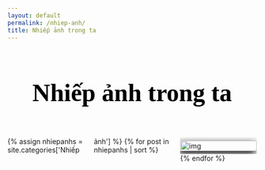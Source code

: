 ```yaml
---
layout: default
permalink: /nhiep-anh/
title: Nhiếp ảnh trong ta
---
```

<header class="header">
    <h1 style=" font-family: Satisfy;
  font-size:50px;
  text-align:center;
  color:black;
  padding:1%;">Nhiếp ảnh trong ta</h1>
</header>
<div class="gallery" id="gallery">
{% assign nhiepanhs = site.categories['Nhiếp ảnh'] %}
{% for post in nhiepanhs | sort  %}
    <figure class="img__item">
    <img src="../{{post.image}}" alt="img" class="img__img">
        <figcaption class="img__description">
            <div class="img__text">
                <p class="img__title"><a href="{{ site.baseurl }}{{ post.url }}">"{{post.title}}"</a></p>
                <p class="img__subtxt">{{ post.date | date: "%B %e, %Y" }}</p>
            </div>
            <i class="far fa-bookmark"></i>
        </figcaption>
    </figure>
{% endfor %}
</div>
<style>
    /* .header {
  text-align: center;
  text-transform: uppercase;
  padding: 32px;
  background-color: #0a0a23;
  color: #fff;
  border-bottom: 4px solid #fdb347;
}
    .gallery {
  display: flex;
  flex-direction: row;
  flex-wrap: wrap;
  justify-content: center;
  align-items: center;
  gap: 16px;
  max-width: 1400px;
  margin: 0 auto;
  padding: 20px 10px;

}

.gallery img {

  width: 300px;
  height: 300px;
  object-fit: cover;
  border-radius: 10px;
} */
</style>
<style>
    .img__item {
  position: relative;
  margin: 0;
  overflow: hidden;
}

.img__item img {
  height: 100%;
  -o-object-fit: cover;
     object-fit: cover;
}

.img__item:hover .img__description {
  -webkit-transform: translateY(0%);
          transform: translateY(0%);
  -webkit-transition: all ease-in-out 250ms;
  transition: all ease-in-out 250ms;
}

.img__description {
  position: absolute;
  padding: 0.7em;
  z-index: 100;
  bottom: 0;
  left: 0;
  right: 0;
  color: #fff;
  background: rgba(0, 0, 0, 0.6);
  -webkit-transform: translateY(150%);
          transform: translateY(150%);
  display: -webkit-box;
  display: -ms-flexbox;
  display: flex;
  -webkit-box-orient: horizontal;
  -webkit-box-direction: normal;
      -ms-flex-direction: row;
          flex-direction: row;
  -webkit-box-pack: justify;
      -ms-flex-pack: justify;
          justify-content: space-between;
}

.img__title {
  font-weight: 700;
  font-size: 0.8rem;
}

.img__subtxt {
  font-size: 0.7rem;
  font-weight: 300;
}

.fa-bookmark {
  display: -ms-grid;
  display: grid;
  place-items: center;
}
</style>

<style>
    #gallery{
  -webkit-column-count:4;
  -moz-column-count:4;
  column-count:4;

  -webkit-column-gap:20px;
  -moz-column-gap:20px;
  column-gap:20px;
}
@media (max-width:1200px){
  #gallery{
  -webkit-column-count:3;
  -moz-column-count:3;
  column-count:3;

  -webkit-column-gap:20px;
  -moz-column-gap:20px;
  column-gap:20px;
}
}
@media (max-width:800px){
  #gallery{
  -webkit-column-count:2;
  -moz-column-count:2;
  column-count:2;

  -webkit-column-gap:20px;
  -moz-column-gap:20px;
  column-gap:20px;
}
}
@media (max-width:600px){
  #gallery{
  -webkit-column-count:1;
  -moz-column-count:1;
  column-count:1;
}
}
#gallery img,#gallery video {
  width:100%;
  height:auto;
  margin: 4% auto;
  box-shadow:-3px 5px 15px #000;
  cursor: pointer;
  -webkit-transition: all 0.2s;
  transition: all 0.2s;
}
.modal-img,.model-vid{
  width:100%;
  height:auto;
}
.modal-body{
  padding:0px;
}
</style>
<script>
    $(document).ready(function(){
  $("img").click(function(){
  var t = $(this).attr("src");
  $(".modal-body").html("<img src='"+t+"' class='modal-img'>");
  $("#myModal").modal();
});

$("video").click(function(){
  var v = $("video > source");
  var t = v.attr("src");
  $(".modal-body").html("<video class='model-vid' controls><source src='"+t+"' type='video/mp4'></source></video>");
  $("#myModal").modal();
});
});//EOF Document.ready
</script>
